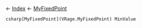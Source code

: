 ← [Index](Api-Index) ← [MyFixedPoint](VRage.MyFixedPoint)

```csharp[MyFixedPoint](VRage.MyFixedPoint) MinValue```